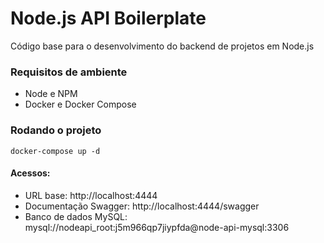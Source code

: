 # Node.js API Boilerplate

Código base para o desenvolvimento do backend de projetos em Node.js

### Requisitos de ambiente

- Node e NPM
- Docker e Docker Compose

### Rodando o projeto

`docker-compose up -d`

#### Acessos:

- URL base: http://localhost:4444
- Documentação Swagger: http://localhost:4444/swagger
- Banco de dados MySQL: mysql://nodeapi_root:j5m966qp7jiypfda@node-api-mysql:3306
